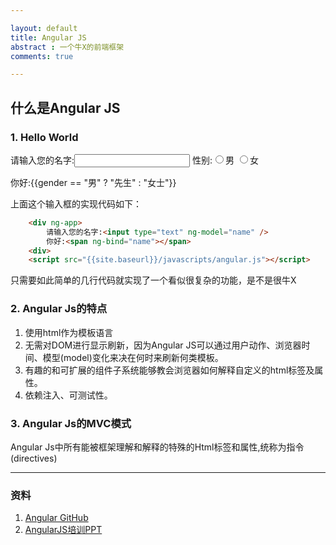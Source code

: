 ```yaml
---

layout: default
title: Angular JS
abstract : 一个牛X的前端框架
comments: true

---
```


## 什么是Angular JS

### 1. Hello World

<div ng-app>
请输入您的名字:<input type="text" ng-model="name" />
性别:<input value="男" ng-model="gender" type="radio">男
<input value="女" ng-model="gender" type="radio">女

你好:<span ng-bind="name"></span>{{gender == "男" ? "先生" : "女士"}}
<div>

上面这个输入框的实现代码如下：

```html
	<div ng-app>
		请输入您的名字:<input type="text" ng-model="name" />
		你好:<span ng-bind="name"></span>
	<div>
	<script src="{{site.baseurl}}/javascripts/angular.js"></script>
```
只需要如此简单的几行代码就实现了一个看似很复杂的功能，是不是很牛X


<script src="{{site.baseurl}}/javascripts/angular.js"></script>


### 2. Angular Js的特点

1. 使用html作为模板语言
2. 无需对DOM进行显示刷新，因为Angular JS可以通过用户动作、浏览器时间、模型(model)变化来决在何时来刷新何类模板。
3. 有趣的和可扩展的组件子系统能够教会浏览器如何解释自定义的html标签及属性。
4. 依赖注入、可测试性。

### 3. Angular Js的MVC模式

Angular Js中所有能被框架理解和解释的特殊的Html标签和属性,统称为指令(directives)

---
### 资料
1. [Angular GitHub](https://github.com/angular/angular)
2. [AngularJS培训PPT](https://github.com/changhu2013/resume/raw/master/resume/ppt/AngularJS培训-changhu-v1.ppt)

